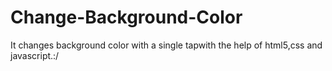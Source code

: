 # Change-Background-Color
It changes background color with a single tapwith the help of html5,css and javascript.:/
